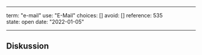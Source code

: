 
---
term:      "e-mail"
use:       "E-Mail"
choices:   []
avoid:     []
reference: 535        
state:     open
date:      "2022-01-05"

---

## Diskussion

